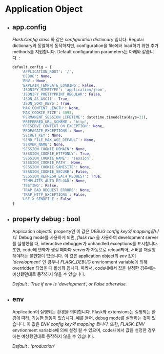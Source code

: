# Application Object

- ## app.config
  _Flask.Config class_ 와 같은 _configuration dictionary_ 입니다. Regular dictionary와 동일하게 동작하지만, configuration을 file에서 load하기 위한 추가 methods를 지원합니다. Default configuration parameters는 아래와 같습니다. :
  
  ```python
  default_config = {
      'APPLICATION_ROOT': '/',
      'DEBUG': None, 
      'ENV': None, 
      'EXPLAIN_TEMPLATE_LOADING': False, 
      'JSONIFY_MIMETYPE': 'application/json', 
      'JSONIFY_PRETTYPRINT_REGULAR': False, 
      'JSON_AS_ASCII': True, 
      'JSON_SORT_KEYS': True, 
      'MAX_CONTENT_LENGTH': None, 
      'MAX_COOKIE_SIZE': 4093,
      'PERMANENT_SESSION_LIFETIME': datetime.timedelta(days=31),
      'PREFERRED_URL_SCHEME': 'http',
      'PRESERVE_CONTEXT_ON_EXCEPTION': None,
      'PROPAGATE_EXCEPTIONS': None, 
      'SECRET_KEY': None,
      'SEND_FILE_MAX_AGE_DEFAULT': None,
      'SERVER_NAME': None, 
      'SESSION_COOKIE_DOMAIN': None,
      'SESSION_COOKIE_HTTPONLY': True,
      'SESSION_COOKIE_NAME': 'session',
      'SESSION_COOKIE_PATH': None,
      'SESSION_COOKIE_SAMESITE': None,
      'SESSION_COOKIE_SECURE': False,
      'SESSION_REFRESH_EACH_REQUEST': True,
      'TEMPLATES_AUTO_RELOAD': None,
      'TESTING': False,
      'TRAP_BAD_REQUEST_ERRORS': None,
      'TRAP_HTTP_EXCEPTIONS': False,
      'USE_X_SENDFILE': False
  }
  ```
  
- ## property debug : bool
  Application object의 property인 이 값은 _DEBUG config key와 mapping됩니다._ 
  Debug mode를 사용하게 되면, _flask run_ 을 사용하여 development server를 실행했을 때, interactive debugger가 unhandled exceptions를 표시합니다. 
  또한, code에 변화가 생길 때마다 server가 자동으로 reload되어, 서버를 재실행 해야하는 불편함이 없습니다. 
  이 값은 application object의 _env_ 값이 _'development'_ 인 경우나 _FLASK_DEBUG_ envrionment variable에 의해 overridden 되었을 때 활성화 됩니다. 
  따라서, code내에서 값을 설정한 경우에는 예상했던대로 동작하지 않을 수 있습니다.  

  _Default : True if env is 'development', or False otherwise._

- ## env
  Application이 실행되는 환경을 의미합니다. Flask와 extensions는 실행되는 환경에 따라, 가능한 행동이 있습니다. 예를 들어, debug mode를 실행하는 것이 있습니다. 이 값은 _ENV config key와 mapping 됩니다._ 또한, _FLASK_ENV_ envrionment variable에 의해 설정 될 수 있으며, code내에서 값을 설정한 경우에는 예상했던대로 동작하지 않을 수 있습니다.  
  
  _Default : 'production'_
  
